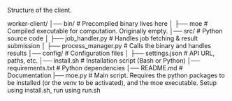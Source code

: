 Structure of the client.

worker-client/
│── bin/                      # Precompiled binary lives here
│   ├── moe                   # Compiled executable for computation. Originally empty.
│── src/                      # Python source code
│   ├── job_handler.py        # Handles job fetching & result submission
│   ├── process_manager.py    # Calls the binary and handles results
│── config/                   # Configuration files
│   ├── settings.json         # API URL, paths, etc.
│── install.sh                # Installation script (Bash or Python)
│── requirements.txt          # Python dependencies
│── README.md                 # Documentation
|── moe.py                    # Main script. Requires the python packages to be installed (or the venv to be activated), and the moe executable. Setup using install.sh, run using run.sh